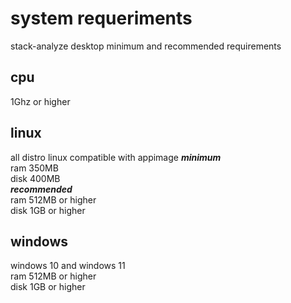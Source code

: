 # system requeriments
stack-analyze desktop minimum and recommended requirements

## cpu
1Ghz or higher

## linux
all distro linux compatible with appimage
***minimum***<br>
ram 350MB<br>
disk 400MB<br>
***recommended***<br>
ram 512MB or higher<br>
disk 1GB or higher

## windows
windows 10 and windows 11<br>
ram 512MB or higher<br>
disk 1GB or higher
